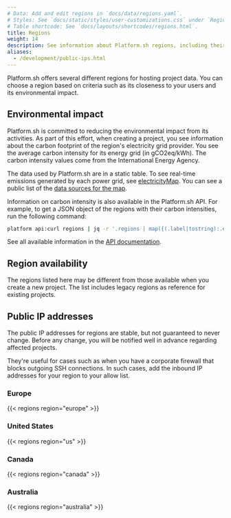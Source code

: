 ```yaml
---
# Data: Add and edit regions in `docs/data/regions.yaml`.
# Styles: See `docs/static/styles/user-customizations.css` under `Region information`
# Table shortcode: See `docs/layouts/shortcodes/regions.html`.
title: Regions
weight: 14
description: See information about Platform.sh regions, including their environmental impact and IP addresses.
aliases:
  - /development/public-ips.html
---
```


Platform.sh offers several different regions for hosting project data.
You can choose a region based on criteria such as its closeness to your users and its environmental impact.

## Environmental impact

Platform.sh is committed to reducing the environmental impact from its activities.
As part of this effort, when creating a project, you see information about the carbon footprint of the region's electricity grid provider.
You see the average carbon intensity for its energy grid (in gCO2eq/kWh).
The carbon intensity values come from the International Energy Agency.

The data used by Platform.sh are in a static table.
To see real-time emissions generated by each power grid, see [electricityMap](https://app.electricitymap.org/map).
You can see a public list of the [data sources for the map](https://github.com/electricitymap/electricitymap-contrib/blob/master/DATA_SOURCES.md).

Information on carbon intensity is also available in the Platform.sh API.
For example, to get a JSON object of the regions with their carbon intensities, run the following command:

```bash
platform api:curl regions | jq -r '.regions | map({(.label|tostring):.environmental_impact.carbon_intensity}) | add'
```

See all available information in the [API documentation](https://api.platform.sh/docs/#tag/Regions).

## Region availability

The regions listed here may be different from those available when you create a new project.
The list includes legacy regions as reference for existing projects.

## Public IP addresses

The public IP addresses for regions are stable, but not guaranteed to never change.
Before any change, you will be notified well in advance regarding affected projects.

They're useful for cases such as when you have a corporate firewall that blocks outgoing SSH connections.
In such cases, add the inbound IP addresses for your region to your allow list.

### Europe

{{< regions region="europe" >}}

### United States

{{< regions region="us" >}}

### Canada

{{< regions region="canada" >}}

### Australia

{{< regions region="australia" >}}
